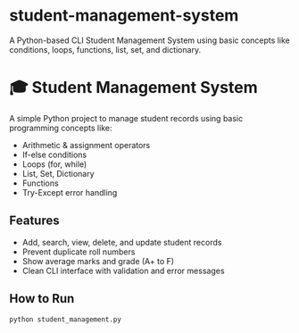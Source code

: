 # student-management-system
 A Python-based CLI Student Management System using basic concepts like conditions, loops, functions, list, set, and dictionary.
# 🎓 Student Management System

A simple Python project to manage student records using basic programming concepts like:

- Arithmetic & assignment operators
- If-else conditions
- Loops (for, while)
- List, Set, Dictionary
- Functions
- Try-Except error handling

## Features

- Add, search, view, delete, and update student records
- Prevent duplicate roll numbers
- Show average marks and grade (A+ to F)
- Clean CLI interface with validation and error messages

## How to Run

```bash
python student_management.py
